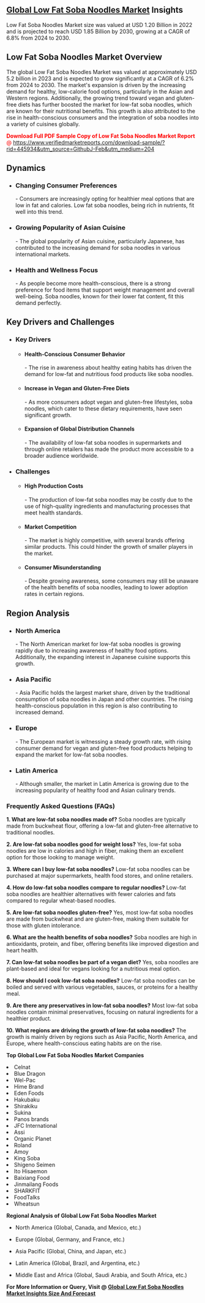 <h2><a href="https://www.verifiedmarketreports.com/download-sample/?rid=445934&amp;utm_source=GithubJ&amp;utm_medium=204" target="_blank">Global Low Fat Soba Noodles Market</a> Insights</h2><p>Low Fat Soba Noodles Market size was valued at USD 1.20 Billion in 2022 and is projected to reach USD 1.85 Billion by 2030, growing at a CAGR of 6.8% from 2024 to 2030.</p><p><h2>Low Fat Soba Noodles Market Overview</h2> <p>The global Low Fat Soba Noodles Market was valued at approximately USD 5.2 billion in 2023 and is expected to grow significantly at a CAGR of 6.2% from 2024 to 2030. The market's expansion is driven by the increasing demand for healthy, low-calorie food options, particularly in the Asian and Western regions. Additionally, the growing trend toward vegan and gluten-free diets has further boosted the market for low-fat soba noodles, which are known for their nutritional benefits. This growth is also attributed to the rise in health-conscious consumers and the integration of soba noodles into a variety of cuisines globally.</p> <p><p><span class=""><span style="color: #ff0000;"><strong>Download Full PDF Sample Copy of Low Fat Soba Noodles Market Report</strong> @ </span><a href="https://www.verifiedmarketreports.com/download-sample/?rid=445934&amp;utm_source=GithubJ-Feb&amp;utm_medium=204" target="_blank">https://www.verifiedmarketreports.com/download-sample/?rid=445934&amp;utm_source=GithubJ-Feb&amp;utm_medium=204</a></span></p></p> <h2>Dynamics</h2> <ul> <li><h3>Changing Consumer Preferences</h3> - Consumers are increasingly opting for healthier meal options that are low in fat and calories. Low fat soba noodles, being rich in nutrients, fit well into this trend.</li> <li><h3>Growing Popularity of Asian Cuisine</h3> - The global popularity of Asian cuisine, particularly Japanese, has contributed to the increasing demand for soba noodles in various international markets.</li> <li><h3>Health and Wellness Focus</h3> - As people become more health-conscious, there is a strong preference for food items that support weight management and overall well-being. Soba noodles, known for their lower fat content, fit this demand perfectly.</li> </ul> <h2>Key Drivers and Challenges</h2> <ul> <li><h3>Key Drivers</h3> <ul> <li><h4>Health-Conscious Consumer Behavior</h4> - The rise in awareness about healthy eating habits has driven the demand for low-fat and nutritious food products like soba noodles.</li> <li><h4>Increase in Vegan and Gluten-Free Diets</h4> - As more consumers adopt vegan and gluten-free lifestyles, soba noodles, which cater to these dietary requirements, have seen significant growth.</li> <li><h4>Expansion of Global Distribution Channels</h4> - The availability of low-fat soba noodles in supermarkets and through online retailers has made the product more accessible to a broader audience worldwide.</li> </ul> </li> <li><h3>Challenges</h3> <ul> <li><h4>High Production Costs</h4> - The production of low-fat soba noodles may be costly due to the use of high-quality ingredients and manufacturing processes that meet health standards.</li> <li><h4>Market Competition</h4> - The market is highly competitive, with several brands offering similar products. This could hinder the growth of smaller players in the market.</li> <li><h4>Consumer Misunderstanding</h4> - Despite growing awareness, some consumers may still be unaware of the health benefits of soba noodles, leading to lower adoption rates in certain regions.</li> </ul> </li> </ul> <h2>Region Analysis</h2> <ul> <li><h3>North America</h3> - The North American market for low-fat soba noodles is growing rapidly due to increasing awareness of healthy food options. Additionally, the expanding interest in Japanese cuisine supports this growth.</li> <li><h3>Asia Pacific</h3> - Asia Pacific holds the largest market share, driven by the traditional consumption of soba noodles in Japan and other countries. The rising health-conscious population in this region is also contributing to increased demand.</li> <li><h3>Europe</h3> - The European market is witnessing a steady growth rate, with rising consumer demand for vegan and gluten-free food products helping to expand the market for low-fat soba noodles.</li> <li><h3>Latin America</h3> - Although smaller, the market in Latin America is growing due to the increasing popularity of healthy food and Asian culinary trends.</li> </ul> <h3>Frequently Asked Questions (FAQs)</h3> <p><strong>1. What are low-fat soba noodles made of?</strong> Soba noodles are typically made from buckwheat flour, offering a low-fat and gluten-free alternative to traditional noodles.</p> <p><strong>2. Are low-fat soba noodles good for weight loss?</strong> Yes, low-fat soba noodles are low in calories and high in fiber, making them an excellent option for those looking to manage weight.</p> <p><strong>3. Where can I buy low-fat soba noodles?</strong> Low-fat soba noodles can be purchased at major supermarkets, health food stores, and online retailers.</p> <p><strong>4. How do low-fat soba noodles compare to regular noodles?</strong> Low-fat soba noodles are healthier alternatives with fewer calories and fats compared to regular wheat-based noodles.</p> <p><strong>5. Are low-fat soba noodles gluten-free?</strong> Yes, most low-fat soba noodles are made from buckwheat and are gluten-free, making them suitable for those with gluten intolerance.</p> <p><strong>6. What are the health benefits of soba noodles?</strong> Soba noodles are high in antioxidants, protein, and fiber, offering benefits like improved digestion and heart health.</p> <p><strong>7. Can low-fat soba noodles be part of a vegan diet?</strong> Yes, soba noodles are plant-based and ideal for vegans looking for a nutritious meal option.</p> <p><strong>8. How should I cook low-fat soba noodles?</strong> Low-fat soba noodles can be boiled and served with various vegetables, sauces, or proteins for a healthy meal.</p> <p><strong>9. Are there any preservatives in low-fat soba noodles?</strong> Most low-fat soba noodles contain minimal preservatives, focusing on natural ingredients for a healthier product.</p> <p><strong>10. What regions are driving the growth of low-fat soba noodles?</strong> The growth is mainly driven by regions such as Asia Pacific, North America, and Europe, where health-conscious eating habits are on the rise.</p> </p><p><strong>Top Global Low Fat Soba Noodles Market Companies</strong></p><div data-test-id=""><p><li>Celnat</li><li> Blue Dragon</li><li> Wel-Pac</li><li> Hime Brand</li><li> Eden Foods</li><li> Hakubaku</li><li> Shirakiku</li><li> Sukina</li><li> Panos brands</li><li> JFC International</li><li> Assi</li><li> Organic Planet</li><li> Roland</li><li> Amoy</li><li> King Soba</li><li> Shigeno Seimen</li><li> Ito Hisaemon</li><li> Baixiang Food</li><li> Jinmailang Foods</li><li> SHARKFIT</li><li> FoodTalks</li><li> Wheatsun</li></p><div><strong>Regional Analysis of&nbsp;Global Low Fat Soba Noodles Market</strong></div><ul><li dir="ltr"><p dir="ltr">North America&nbsp;(Global, Canada, and Mexico, etc.)</p></li><li dir="ltr"><p dir="ltr">Europe (Global, Germany, and France, etc.)</p></li><li dir="ltr"><p dir="ltr">Asia Pacific&nbsp;(Global, China, and Japan, etc.)</p></li><li dir="ltr"><p dir="ltr">Latin America&nbsp;(Global, Brazil, and Argentina, etc.)</p></li><li dir="ltr">Middle East and Africa&nbsp;(Global, Saudi Arabia, and South Africa, etc.)</li></ul><p><strong>For More Information or Query, Visit @&nbsp;</strong><strong><a href="https://www.verifiedmarketreports.com/product/low-fat-soba-noodles-market/?utm_source=GithubJ&amp;utm_medium=204" target="_blank">Global Low Fat Soba Noodles Market Insights Size And Forecast</a></strong></p></div>
